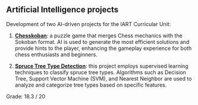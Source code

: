 ## Artificial Intelligence projects

Development of two AI-driven projects for the IART Curricular Unit:

1. [**Chesskoban**](proj1): a puzzle game that merges Chess mechanics with the Sokoban format. AI is used to generate the most efficient solutions and provide hints to the player, enhancing the gameplay experience for both chess enthusiasts and beginners.

2. [**Spruce Tree Type Detection**](proj2): this project employs supervised learning techniques to classify spruce tree types. Algorithms such as Decision Tree, Support Vector Machine (SVM), and Nearest Neighbor are used to analyze and categorize tree types based on specific features.

Grade: 18.3 / 20
